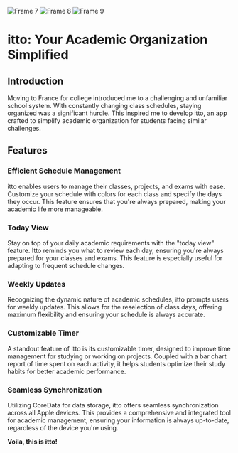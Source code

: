 
![Frame 7](https://github.com/user-attachments/assets/a4a4434f-ea1a-45a1-ac1d-1a96eedb981f)
![Frame 8](https://github.com/user-attachments/assets/31062c89-a52b-42ec-85f5-2e2d0fb16b6a)
![Frame 9](https://github.com/user-attachments/assets/7b1f6cd8-ab0d-4ee1-9aad-191552ae659b)

# itto: Your Academic Organization Simplified

## Introduction

Moving to France for college introduced me to a challenging and unfamiliar school system. With constantly changing class schedules, staying organized was a significant hurdle. This inspired me to develop itto, an app crafted to simplify academic organization for students facing similar challenges.

## Features

### Efficient Schedule Management

itto enables users to manage their classes, projects, and exams with ease. Customize your schedule with colors for each class and specify the days they occur. This feature ensures that you're always prepared, making your academic life more manageable.

### Today View

Stay on top of your daily academic requirements with the "today view" feature. Itto reminds you what to review each day, ensuring you're always prepared for your classes and exams. This feature is especially useful for adapting to frequent schedule changes.

### Weekly Updates

Recognizing the dynamic nature of academic schedules, itto prompts users for weekly updates. This allows for the reselection of class days, offering maximum flexibility and ensuring your schedule is always accurate.

### Customizable Timer

A standout feature of itto is its customizable timer, designed to improve time management for studying or working on projects. Coupled with a bar chart report of time spent on each activity, it helps students optimize their study habits for better academic performance.

### Seamless Synchronization

Utilizing CoreData for data storage, itto offers seamless synchronization across all Apple devices. This provides a comprehensive and integrated tool for academic management, ensuring your information is always up-to-date, regardless of the device you're using.

**Voila, this is itto!**
